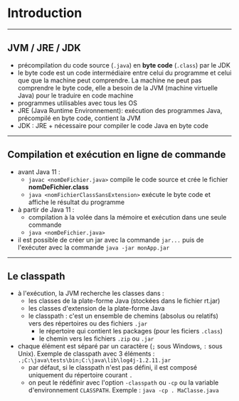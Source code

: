# Introduction

----

## JVM / JRE / JDK

- précompilation du code source (`.java`) en **byte code** (`.class`) par le JDK
- le byte code est un code intermédiaire entre celui du programme et celui que que la machine peut comprendre. La machine ne peut pas comprendre le byte code, elle a besoin de la JVM (machine virtuelle Java) pour le traduire en code machine
- programmes utilisables avec tous les OS
- JRE (Java Runtime Environnement): exécution des programmes Java, précompilé en byte code, contient la JVM
- JDK : JRE + nécessaire pour compiler le code Java en byte code

----

## Compilation et exécution en ligne de commande

- avant Java 11 :
    - `javac <nomDeFichier.java>` compile le code source et crée le fichier **nomDeFichier.class**
    - `java <nomFichierClassSansExtension>` exécute le byte code et affiche le résultat du programme
- à partir de Java 11 :
    - compilation à la volée dans la mémoire et exécution dans une seule commande
    - `java <nomDeFichier.java>`
- il est possible de créer un jar avec la commande `jar...` puis de l'exécuter avec la commande `java -jar monApp.jar`

----

## Le classpath

- à l'exécution, la JVM recherche les classes dans :
    - les classes de la plate-forme Java (stockées dans le fichier rt.jar)
    - les classes d'extension de la plate-forme Java
    - le classpath : c'est un ensemble de chemins (absolus ou relatifs) vers des répertoires ou des fichiers `.jar`
        - le répertoire qui contient les packages (pour les ficiers `.class`)
        - le chemin vers les fichiers `.zip` ou `.jar`
- chaque élément est séparé par un caractère (`;` sous Windows, `:` sous Unix). Exemple de classpath avec 3 éléments : `.;C:\java\tests\bin;C:\java\lib\log4j-1.2.11.jar`
    - par défaut, si le classpath n'est pas défini, il est composé uniquement du répertoire courant `.`
    - on peut le rédéfinir avec l'option `-classpath` ou `-cp` ou la variable d'environnement `CLASSPATH`. Exemple : `java -cp . MaClasse.java`